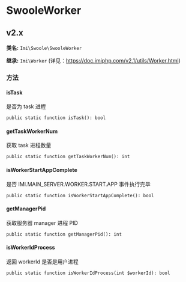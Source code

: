 # SwooleWorker

## v2.x

**类名:** `Imi\Swoole\SwooleWorker`

**继承:** `Imi\Worker` (详见：<https://doc.imiphp.com/v2.1/utils/Worker.html>)

### 方法

#### isTask

是否为 task 进程

`public static function isTask(): bool`

#### getTaskWorkerNum

获取 task 进程数量

`public static function getTaskWorkerNum(): int`

#### isWorkerStartAppComplete

是否 IMI.MAIN_SERVER.WORKER.START.APP 事件执行完毕

`public static function isWorkerStartAppComplete(): bool`

#### getManagerPid

获取服务器 manager 进程 PID

`public static function getManagerPid(): int`

#### isWorkerIdProcess

返回 workerId 是否是用户进程

`public static function isWorkerIdProcess(int $workerId): bool`
